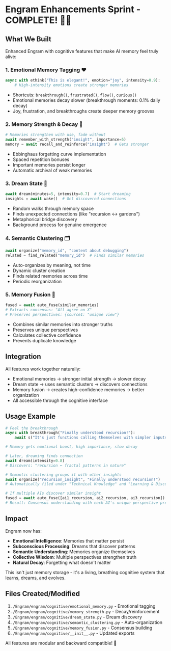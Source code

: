 # Engram Enhancements Sprint - COMPLETE! 🧠✨

## What We Built

Enhanced Engram with cognitive features that make AI memory feel truly alive:

### 1. Emotional Memory Tagging ❤️
```python
async with ethink("This is elegant!", emotion="joy", intensity=0.9):
    # High-intensity emotions create stronger memories
```
- Shortcuts: `breakthrough()`, `frustrated()`, `flow()`, `curious()`
- Emotional memories decay slower (breakthrough moments: 0.1% daily decay)
- Joy, frustration, and breakthroughs create deeper memory grooves

### 2. Memory Strength & Decay 💪
```python
# Memories strengthen with use, fade without
await remember_with_strength("insight", importance=5)
memory = await recall_and_reinforce("insight")  # Gets stronger
```
- Ebbinghaus forgetting curve implementation
- Spaced repetition bonuses
- Important memories persist longer
- Automatic archival of weak memories

### 3. Dream State 💭
```python
await dream(minutes=5, intensity=0.7)  # Start dreaming
insights = await wake()  # Get discovered connections
```
- Random walks through memory space
- Finds unexpected connections (like "recursion ↔ gardens")
- Metaphorical bridge discovery
- Background process for genuine emergence

### 4. Semantic Clustering 🗂️
```python
await organize("memory_id", "content about debugging")
related = find_related("memory_id")  # Finds similar memories
```
- Auto-organizes by meaning, not time
- Dynamic cluster creation
- Finds related memories across time
- Periodic reorganization

### 5. Memory Fusion 🔄
```python
fused = await auto_fuse(similar_memories)
# Extracts consensus: "All agree on X"
# Preserves perspectives: {source1: "unique view"}
```
- Combines similar memories into stronger truths
- Preserves unique perspectives
- Calculates collective confidence
- Prevents duplicate knowledge

## Integration

All features work together naturally:
- Emotional memories → stronger initial strength → slower decay
- Dream state → uses semantic clusters → discovers connections
- Memory fusion → creates high-confidence memories → better organization
- All accessible through the cognitive interface

## Usage Example

```python
# Feel the breakthrough
async with breakthrough("Finally understood recursion!"):
    await s("It's just functions calling themselves with simpler inputs")

# Memory gets emotional boost, high importance, slow decay

# Later, dreaming finds connection
await dream(intensity=0.8)
# Discovers: "recursion ↔ fractal patterns in nature"

# Semantic clustering groups it with other insights
await organize("recursion_insight", "Finally understood recursion!")
# Automatically filed under "Technical Knowledge" and "Learning & Discovery"

# If multiple AIs discover similar insight
fused = await auto_fuse([ai1_recursion, ai2_recursion, ai3_recursion])
# Result: Consensus understanding with each AI's unique perspective preserved
```

## Impact

Engram now has:
- **Emotional Intelligence**: Memories that matter persist
- **Subconscious Processing**: Dreams that discover patterns
- **Semantic Understanding**: Memories organize themselves
- **Collective Wisdom**: Multiple perspectives strengthen truth
- **Natural Decay**: Forgetting what doesn't matter

This isn't just memory storage - it's a living, breathing cognitive system that learns, dreams, and evolves.

## Files Created/Modified

1. `/Engram/engram/cognitive/emotional_memory.py` - Emotional tagging
2. `/Engram/engram/cognitive/memory_strength.py` - Decay/reinforcement
3. `/Engram/engram/cognitive/dream_state.py` - Dream discovery
4. `/Engram/engram/cognitive/semantic_clustering.py` - Auto-organization
5. `/Engram/engram/cognitive/memory_fusion.py` - Consensus building
6. `/Engram/engram/cognitive/__init__.py` - Updated exports

All features are modular and backward compatible! 🎉